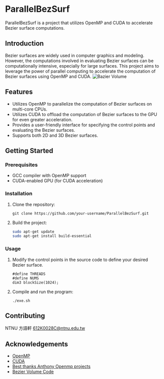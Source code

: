 # ParallelBezSurf

ParallelBezSurf is a project that utilizes OpenMP and CUDA to accelerate Bezier surface computations.

## Introduction

Bezier surfaces are widely used in computer graphics and modeling. However, the computations involved in evaluating Bezier surfaces can be computationally intensive, especially for large surfaces. This project aims to leverage the power of parallel computing to accelerate the computation of Bezier surfaces using OpenMP and CUDA.
![Bazier Volume](https://i.sstatic.net/vu6KW.gif)
## Features

- Utilizes OpenMP to parallelize the computation of Bezier surfaces on multi-core CPUs.
- Utilizes CUDA to offload the computation of Bezier surfaces to the GPU for even greater acceleration.
- Provides a user-friendly interface for specifying the control points and evaluating the Bezier surfaces.
- Supports both 2D and 3D Bezier surfaces.

## Getting Started

### Prerequisites

- GCC compiler with OpenMP support
- CUDA-enabled GPU (for CUDA acceleration)

### Installation

1. Clone the repository:

    ```shell
    git clone https://github.com/your-username/ParallelBezSurf.git
    ```

2. Build the project:

    ```bash
    sudo apt-get update
    sudo apt-get install build-essential
    ```

### Usage

1. Modify the control points in the source code to define your desired Bezier surface.

    ```
    #define THREADS
    #define NUMS
    dim3 blockSize(1024);
    ```

2. Compile and run the program:

    ```shell
    ./exe.sh
    ```

## Contributing

NTNU 方語軒 612K0028C@ntnu.edu.tw

## Acknowledgements

- [OpenMP](https://www.openmp.org/)
- [CUDA](https://developer.nvidia.com/cuda-zone)
- [Best thanks Anthony Openmp projects](https://github.com/t0nyt93/OpenMP-Projects/tree/master)
- [Bezier Volume Code](https://github.com/t0nyt93/OpenMP-Projects/blob/master/Bezier_Volume/main.cpp)
